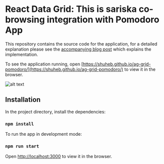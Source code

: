 # React Data Grid: This is sariska co-browsing integration with Pomodoro App

This repository contains the source code for the application, for a detailed explanation please see the [accompanying blog post](https://blog.ag-grid.com/react-data-grid-use-hooks-to-build-a-pomodoro-app/) which explains the implementation.

To see the application running, open [https://shuheb.github.io/ag-grid-pomodoro/](https://shuheb.github.io/ag-grid-pomodoro/) to view it in the browser.

![alt text](https://s3.ap-south-1.amazonaws.com/sariska.io/Screenshot+2023-10-31+at+6.23.17+PM.png "AG Grid demo")

## Installation

In the project directory, install the dependencies:
### `npm install`

To run the app in development mode:
### `npm run start`

Open [http://localhost:3000](http://localhost:3000) to view it in the browser.
